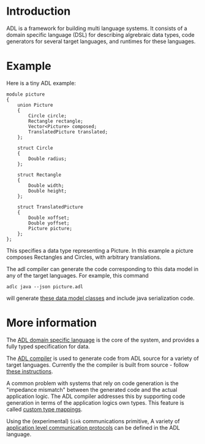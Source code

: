 # Introduction

ADL is a framework for building multi language systems. It consists of
a domain specific language (DSL) for describing algrebraic data types,
code generators for several target languages, and runtimes for these
languages.

# Example

Here is a tiny ADL example:

```
module picture
{
    union Picture
    {
        Circle circle;
        Rectangle rectangle;
        Vector<Picture> composed;
        TranslatedPicture translated;
    };

    struct Circle
    {
        Double radius;
    };

    struct Rectangle
    {
        Double width;
        Double height;
    };

    struct TranslatedPicture
    {
        Double xoffset;
        Double yoffset;
        Picture picture;
    };
};

```

This specifies a data type representing a Picture. In this example a
picture composes Rectangles and Circles, with arbitrary translations.

The adl compiler can generate the code corresponding to this data model
in any of the target languages. For example, this command

```
adlc java --json picture.adl
```

will generate [these data model classes][exampleout] and include java
serialization code.

# More information

The [ADL domain specific language][1] is the core of the system, and
provides a fully typed specification for data.

The [ADL compiler][2] is used to generate code from ADL source for a
variety of target languages. Currently the the compiler is built from
source - follow [these instructions][3].

A common problem with systems that rely on code generation is the
"impedance mismatch" between the generated code and the actual
application logic. The ADL compiler addresses this by supporting code
generation in terms of the application logics own types. This feature
is called [custom type mappings][4].

Using the (experimental) `Sink` communications primitive, A variety of
[application level communication protocols][5] can be defined in the
ADL language.

[exampleout]:../haskell/compiler/tests/demo1/java-output/adl/picture/
[1]:language.md
[2]:compiler.md
[3]:install.md
[4]:custom-types.md
[5]:protocols.md
